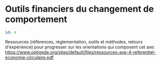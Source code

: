 # Outils financiers du changement de comportement
```yaml
id: 4
```
Ressources (références, règlementation, outils et méthodes, retours d'expérience) pour progresser sur les orientations qui composent cet axe: 
https://www.optigede.org/sites/default/files/ressources-axe-4-referentiel-economie-circulaire.pdf
